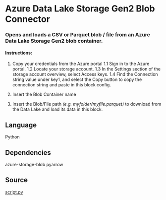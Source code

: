 # Azure Data Lake Storage Gen2 Blob Connector
### Opens and loads a CSV or Parquet blob / file from an Azure Data Lake Storage Gen2 blob container.
#### Instructions:
1. Copy your credentials from the Azure portal
1.1 Sign in to the Azure portal.
1.2 Locate your storage account.
1.3 In the Settings section of the storage account overview, select Access keys. 
1.4 Find the Connection string value under key1, and select the Copy button to copy the connection string and paste in this block config.

2. Insert the Blob Container name

3. Insert the Blob/File path *(e.g. myfolder/myfile.parquet)* to download from the Data Lake and load its data in this block.

## Language
Python

## Dependencies
azure-storage-blob pyarrow

## Source
[script.py](https://github.com/visokio/omniscope-custom-blocks/blob/master/Connectors/Azure%20Data%20Lake%20Blob/script.py)
